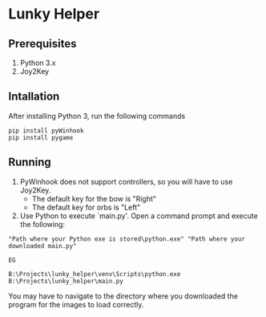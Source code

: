 # Lunky Helper

## Prerequisites

1. Python 3.x
2. Joy2Key

## Intallation

After installing Python 3, run the following commands
```
pip install pyWinhook
pip install pygame
```

## Running

1. PyWinhook does not support controllers, so you will have to use Joy2Key. 
    - The default key for the bow is "Right"
    - The default key for orbs is "Left"
1. Use Python to execute `main.py'. Open a command prompt and execute the following:

```
"Path where your Python exe is stored\python.exe" "Path where your downloaded main.py"

EG

B:\Projects\lunky_helper\venv\Scripts\python.exe B:\Projects\lunky_helper\main.py
```

You may have to navigate to the directory where you downloaded the program for the images to load correctly.